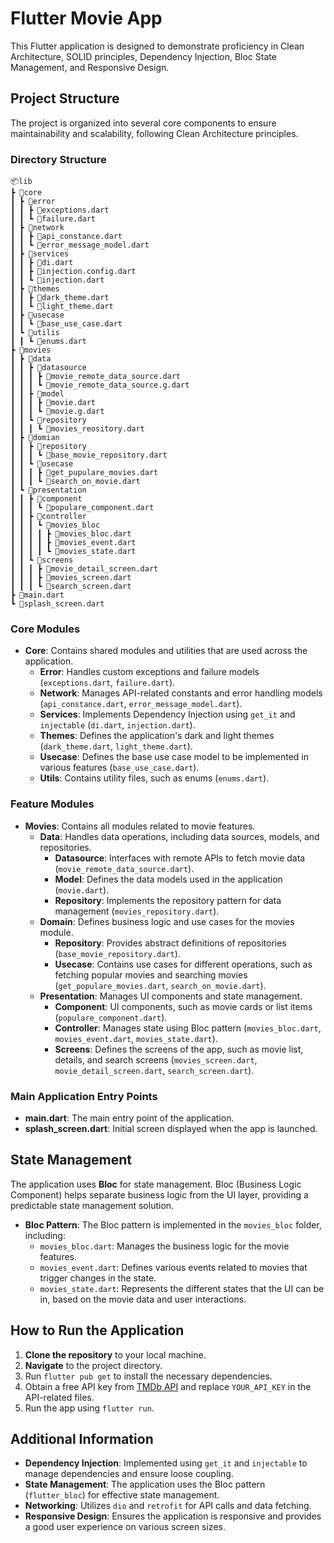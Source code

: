 # Flutter Movie App

This Flutter application is designed to demonstrate proficiency in Clean Architecture, SOLID principles, Dependency Injection, Bloc State Management, and Responsive Design.

## Project Structure

The project is organized into several core components to ensure maintainability and scalability, following Clean Architecture principles.

### Directory Structure
 ```
📦lib
 ┣ 📂core
 ┃ ┣ 📂error
 ┃ ┃ ┣ 📜exceptions.dart
 ┃ ┃ ┗ 📜failure.dart
 ┃ ┣ 📂network
 ┃ ┃ ┣ 📜api_constance.dart
 ┃ ┃ ┗ 📜error_message_model.dart
 ┃ ┣ 📂services
 ┃ ┃ ┣ 📜di.dart
 ┃ ┃ ┣ 📜injection.config.dart
 ┃ ┃ ┗ 📜injection.dart
 ┃ ┣ 📂themes
 ┃ ┃ ┣ 📜dark_theme.dart
 ┃ ┃ ┗ 📜light_theme.dart
 ┃ ┣ 📂usecase
 ┃ ┃ ┗ 📜base_use_case.dart
 ┃ ┗ 📂utilis
 ┃ ┃ ┗ 📜enums.dart
 ┣ 📂movies
 ┃ ┣ 📂data
 ┃ ┃ ┣ 📂datasource
 ┃ ┃ ┃ ┣ 📜movie_remote_data_source.dart
 ┃ ┃ ┃ ┗ 📜movie_remote_data_source.g.dart
 ┃ ┃ ┣ 📂model
 ┃ ┃ ┃ ┣ 📜movie.dart
 ┃ ┃ ┃ ┗ 📜movie.g.dart
 ┃ ┃ ┗ 📂repository
 ┃ ┃ ┃ ┗ 📜movies_reository.dart
 ┃ ┣ 📂domian
 ┃ ┃ ┣ 📂repository
 ┃ ┃ ┃ ┗ 📜base_movie_repository.dart
 ┃ ┃ ┗ 📂usecase
 ┃ ┃ ┃ ┣ 📜get_pupulare_movies.dart
 ┃ ┃ ┃ ┗ 📜search_on_movie.dart
 ┃ ┗ 📂presentation
 ┃ ┃ ┣ 📂component
 ┃ ┃ ┃ ┗ 📜populare_component.dart
 ┃ ┃ ┣ 📂controller
 ┃ ┃ ┃ ┗ 📂movies_bloc
 ┃ ┃ ┃ ┃ ┣ 📜movies_bloc.dart
 ┃ ┃ ┃ ┃ ┣ 📜movies_event.dart
 ┃ ┃ ┃ ┃ ┗ 📜movies_state.dart
 ┃ ┃ ┗ 📂screens
 ┃ ┃ ┃ ┣ 📜movie_detail_screen.dart
 ┃ ┃ ┃ ┣ 📜movies_screen.dart
 ┃ ┃ ┃ ┗ 📜search_screen.dart
 ┣ 📜main.dart
 ┗ 📜splash_screen.dart
 ```

### Core Modules

- **Core**: Contains shared modules and utilities that are used across the application.
  - **Error**: Handles custom exceptions and failure models (`exceptions.dart`, `failure.dart`).
  - **Network**: Manages API-related constants and error handling models (`api_constance.dart`, `error_message_model.dart`).
  - **Services**: Implements Dependency Injection using `get_it` and `injectable` (`di.dart`, `injection.dart`).
  - **Themes**: Defines the application's dark and light themes (`dark_theme.dart`, `light_theme.dart`).
  - **Usecase**: Defines the base use case model to be implemented in various features (`base_use_case.dart`).
  - **Utils**: Contains utility files, such as enums (`enums.dart`).

### Feature Modules

- **Movies**: Contains all modules related to movie features.
  - **Data**: Handles data operations, including data sources, models, and repositories.
    - **Datasource**: Interfaces with remote APIs to fetch movie data (`movie_remote_data_source.dart`).
    - **Model**: Defines the data models used in the application (`movie.dart`).
    - **Repository**: Implements the repository pattern for data management (`movies_repository.dart`).
  - **Domain**: Defines business logic and use cases for the movies module.
    - **Repository**: Provides abstract definitions of repositories (`base_movie_repository.dart`).
    - **Usecase**: Contains use cases for different operations, such as fetching popular movies and searching movies (`get_populare_movies.dart`, `search_on_movie.dart`).
  - **Presentation**: Manages UI components and state management.
    - **Component**: UI components, such as movie cards or list items (`populare_component.dart`).
    - **Controller**: Manages state using Bloc pattern (`movies_bloc.dart`, `movies_event.dart`, `movies_state.dart`).
    - **Screens**: Defines the screens of the app, such as movie list, details, and search screens (`movies_screen.dart`, `movie_detail_screen.dart`, `search_screen.dart`).

### Main Application Entry Points

- **main.dart**: The main entry point of the application.
- **splash_screen.dart**: Initial screen displayed when the app is launched.

## State Management

The application uses **Bloc** for state management. Bloc (Business Logic Component) helps separate business logic from the UI layer, providing a predictable state management solution.

- **Bloc Pattern**: The Bloc pattern is implemented in the `movies_bloc` folder, including:
  - `movies_bloc.dart`: Manages the business logic for the movie features.
  - `movies_event.dart`: Defines various events related to movies that trigger changes in the state.
  - `movies_state.dart`: Represents the different states that the UI can be in, based on the movie data and user interactions.

## How to Run the Application

1. **Clone the repository** to your local machine.
2. **Navigate** to the project directory.
3. Run `flutter pub get` to install the necessary dependencies.
4. Obtain a free API key from [TMDb API](https://developer.themoviedb.org/docs/getting-started) and replace `YOUR_API_KEY` in the API-related files.
5. Run the app using `flutter run`.

## Additional Information

- **Dependency Injection**: Implemented using `get_it` and `injectable` to manage dependencies and ensure loose coupling.
- **State Management**: The application uses the Bloc pattern (`flutter_bloc`) for effective state management.
- **Networking**: Utilizes `dio` and `retrofit` for API calls and data fetching.
- **Responsive Design**: Ensures the application is responsive and provides a good user experience on various screen sizes.